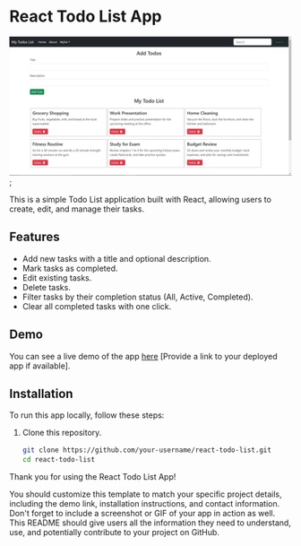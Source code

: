 # React Todo List App

![Todo List App](/todo_list.png);

This is a simple Todo List application built with React, allowing users to create, edit, and manage their tasks.

## Features

- Add new tasks with a title and optional description.
- Mark tasks as completed.
- Edit existing tasks.
- Delete tasks.
- Filter tasks by their completion status (All, Active, Completed).
- Clear all completed tasks with one click.

## Demo

You can see a live demo of the app [here](#) [Provide a link to your deployed app if available].

## Installation

To run this app locally, follow these steps:

1. Clone this repository.
   ```bash
   git clone https://github.com/your-username/react-todo-list.git
   cd react-todo-list
   ```

Thank you for using the React Todo List App!

You should customize this template to match your specific project details, including the demo link, installation instructions, and contact information. Don't forget to include a screenshot or GIF of your app in action as well. This README should give users all the information they need to understand, use, and potentially contribute to your project on GitHub.
